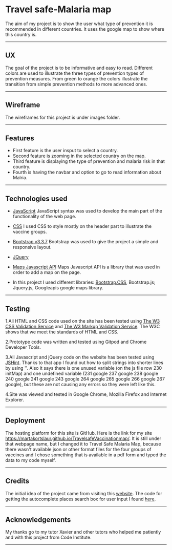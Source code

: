 # Travel safe-Malaria map

The aim of my project is to show the user what type of prevention it is recommended in different countries.
 It uses the google map to show where this country is.

----
## UX

The goal of the project is to be informative and easy to read.
Different colors are used to illustrate the three types of prevention types of prevention measures. From green to orange the colors illustrate
the transition from simple prevention methods to more advanced ones.
 
----
## Wireframe

The wireframes for this project is under images folder.

----
## Features

* First feature is the user insput to select a country.
* Second feature is zooming in the selected country on the map.
* Third feature is displaying the type of prevention and malaria risk in that country.
* Fourth is having the navbar and option to go to read information about Malria.

----
## Technologies used

* [JavaScript](https://maxcdn.bootstrapcdn.com/bootstrap/3.3.7/js/bootstrap.min.js)
JavaScript  syntax was used to develop the main part of the functionality of the web page.

* [CSS](https://www.w3schools.com/css/css_intro.asp)
I used CSS to style mostly on the header part to illustrate the vaccine groups.

* [Bootstrap v3.3.7](https://getbootstrap.com/docs/3.3/getting-started/#download) 
Bootstrap was used to give the project a simple and responsive layout.

* [JQuery](https://cdnjs.com/libraries/jquery/)

* [Maps Javascript API](https://developers.google.com/maps/documentation/javascript/tutorial)
Maps Javascript API is a library that was used in order to add a map on the page.

* In this project I used different libraries: 
 [Bootstrap.CSS](https://getbootstrap.com),
 Bootstrap.js;
 Jquery.js,
 Googleapis google maps library.

----
## Testing

1.All HTML and CSS code used on the site has been tested using
[The W3 CSS Validation Service](https://jigsaw.w3.org/css-validator/) and
[The W3 Markup Validation Service](https://validator.w3.org/).
The W3C shows that we meet the standards of HTML and CSS. 

2.Prototype code was written and tested using Gitpod and Chrome Developer Tools.

3.All Javascript and jQuery code on the website has been tested using [JSHint](https://jshint.com/).
Thanks to that app I found out how to split strings into shorter lines by using '\'. Also it says there is one unused
variable (on the js file row 230 initMap) and one undefined variable (231	google
237	google
238	google
240	google
241	google
243	google
264	google
265	google
266	google
267	google), but these are not causing any errors so they were left like this.

4.Site was viewed and tested in Google Chrome, Mozilla Firefox and Internet Explorer.

----
## Deployment
 
The hosting platform for this site is GitHub. Here is the link for my site https://martakortslaur.github.io/TravelsafeVaccinationmap/. It is still under that
webpage name, but I changed it to Travel Safe Malaria Map, because there wasn't available json or other format files for the four groups of vaccines
and I chose something that is available in a pdf form and typed the data to my code myself.

----
## Credits

The initial idea of the project came from visiting this
[website](https://www.vaktsineeri.ee/reisivaktsineerimine-ja-profulaktika).
The code for getting the autocomplete places search box for user input I found
[here](https://www.semicolonworld.com/tutorial/autocomplete-places-search-box-google-maps-javascript-api).

----
## Acknowledgements

My thanks go to my tutor Xavier and other tutors who helped me patiently and with this project from Code Institute.


----